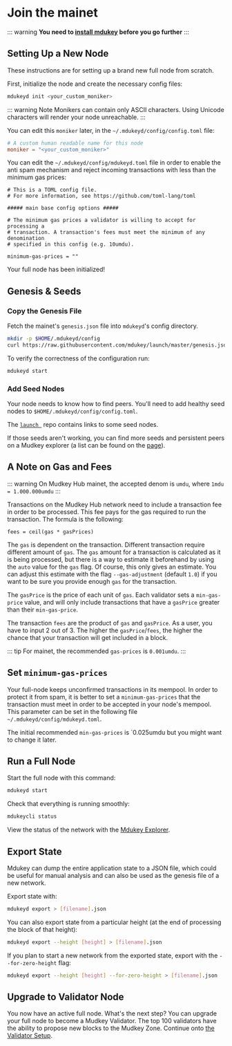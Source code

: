 # Join the mainet

::: warning
**You need to [install mdukey](./installation.md) before you go further**
:::

## Setting Up a New Node

These instructions are for setting up a brand new full node from scratch.

First, initialize the node and create the necessary config files:

```bash
mdukeyd init <your_custom_moniker>
```

::: warning Note
Monikers can contain only ASCII characters. Using Unicode characters will render your node unreachable.
:::

You can edit this `moniker` later, in the `~/.mdukeyd/config/config.toml` file:

```toml
# A custom human readable name for this node
moniker = "<your_custom_moniker>"
```

You can edit the `~/.mdukeyd/config/mdukeyd.toml` file in order to enable the anti spam mechanism and reject incoming transactions with less than the minimum gas prices:

```
# This is a TOML config file.
# For more information, see https://github.com/toml-lang/toml

##### main base config options #####

# The minimum gas prices a validator is willing to accept for processing a
# transaction. A transaction's fees must meet the minimum of any denomination
# specified in this config (e.g. 10umdu).

minimum-gas-prices = ""
```

Your full node has been initialized! 

## Genesis & Seeds

### Copy the Genesis File

Fetch the mainet's `genesis.json` file into `mdukeyd`'s config directory.

```bash
mkdir -p $HOME/.mdukeyd/config
curl https://raw.githubusercontent.com/mdukey/launch/master/genesis.json > $HOME/.mdukeyd/config/genesis.json
```

To verify the correctness of the configuration run:

```bash
mdukeyd start
```

### Add Seed Nodes

Your node needs to know how to find peers. You'll need to add healthy seed nodes to `$HOME/.mdukeyd/config/config.toml`. 

The [`launch `](https://github.com/mdukey/launch) repo contains links to some seed nodes. 

If those seeds aren't working, you can find more seeds and persistent peers on a Mudkey explorer (a list can be found on the [page](https://mdukey.network)). 

## A Note on Gas and Fees

::: warning
On Mudkey Hub mainet, the accepted denom is `umdu`, where `1mdu = 1.000.000umdu`
:::

Transactions on the Mudkey Hub network need to include a transaction fee in order to be processed. This fee pays for the gas required to run the transaction. The formula is the following:

```
fees = ceil(gas * gasPrices)
```

The `gas` is dependent on the transaction. Different transaction require different amount of `gas`. The `gas` amount for a transaction is calculated as it is being processed, but there is a way to estimate it beforehand by using the `auto` value for the `gas` flag. Of course, this only gives an estimate. You can adjust this estimate with the flag `--gas-adjustment` (default `1.0`) if you want to be sure you provide enough `gas` for the transaction. 

The `gasPrice` is the price of each unit of `gas`. Each validator sets a `min-gas-price` value, and will only include transactions that have a `gasPrice` greater than their `min-gas-price`. 

The transaction `fees` are the product of `gas` and `gasPrice`. As a user, you have to input 2 out of 3. The higher the `gasPrice`/`fees`, the higher the chance that your transaction will get included in a block. 

::: tip
For mainet, the recommended `gas-prices` is `0.001umdu`. 
::: 

## Set `minimum-gas-prices`

Your full-node keeps unconfirmed transactions in its mempool. In order to protect it from spam, it is better to set a `minimum-gas-prices` that the transaction must meet in order to be accepted in your node's mempool. This parameter can be set in the following file `~/.mdukeyd/config/mdukeyd.toml`.

The initial recommended `min-gas-prices` is `0.025umdu but you might want to change it later. 

## Run a Full Node

Start the full node with this command:

```bash
mdukeyd start
```

Check that everything is running smoothly:

```bash
mdukeycli status
```

View the status of the network with the [Mdukey Explorer](https://scan.mdukey.org). 

## Export State

Mdukey can dump the entire application state to a JSON file, which could be useful for manual analysis and can also be used as the genesis file of a new network.

Export state with:

```bash
mdukeyd export > [filename].json
```

You can also export state from a particular height (at the end of processing the block of that height):

```bash
mdukeyd export --height [height] > [filename].json
```

If you plan to start a new network from the exported state, export with the `--for-zero-height` flag:

```bash
mdukeyd export --height [height] --for-zero-height > [filename].json
```

## Upgrade to Validator Node

You now have an active full node. What's the next step? You can upgrade your full node to become a Mudkey Validator. The top 100 validators have the ability to propose new blocks to the Mudkey Zone. Continue onto [the Validator Setup](./validator-setup.md).
